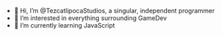 - 👋 Hi, I’m @TezcatlipocaStudios, a singular, independent programmer
- 👀 I’m interested in everything surrounding GameDev
- 🌱 I’m currently learning JavaScript

<!---
TezcatlipocaStudios/TezcatlipocaStudios is a ✨ special ✨ repository because its `README.md` (this file) appears on your GitHub profile.
You can click the Preview link to take a look at your changes.
--->

